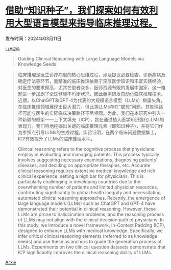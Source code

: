 # [借助“知识种子”，我们探索如何有效利用大型语言模型来指导临床推理过程。](https://arxiv.org/abs/2403.06609)

发布时间：2024年03月11日

`LLM应用`

> Guiding Clinical Reasoning with Large Language Models via Knowledge Seeds

> 临床推理是医生诊疗病患的核心思维过程，涉及提议必要检查、诊断疾病及确定疗法等环节，而精准的临床推理依赖于深厚医学知识和丰富实践经验，对医生的要求颇高，尤其在患者众多、医师资源有限的发展中国家，这一难题进一步加剧了全球健康不均衡状况，因此亟需研发自动化临床推理技术。近期，以ChatGPT和GPT-4为代表的大规模语言模型（LLMs）崭露头角，在临床推理领域展现出巨大潜力。但此类LLMs存在“臆想”问题，其推理路径可能与医生的实际临床决策路径不尽相同。为此，我们在本研究中引入一种新颖的框架——上下文填充（ICP），旨在通过植入医学知识强化LLMs的表现力。我们特地挖掘出关键的临床推理元素（即知识种子），并将它们作为参照点引导LLMs的生成过程。实验证明，在两个临床问题数据集上，ICP有效提升了LLMs的临床推理水平。

> Clinical reasoning refers to the cognitive process that physicians employ in evaluating and managing patients. This process typically involves suggesting necessary examinations, diagnosing patients' diseases, and deciding on appropriate therapies, etc. Accurate clinical reasoning requires extensive medical knowledge and rich clinical experience, setting a high bar for physicians. This is particularly challenging in developing countries due to the overwhelming number of patients and limited physician resources, contributing significantly to global health inequity and necessitating automated clinical reasoning approaches. Recently, the emergence of large language models (LLMs) such as ChatGPT and GPT-4 have demonstrated their potential in clinical reasoning. However, these LLMs are prone to hallucination problems, and the reasoning process of LLMs may not align with the clinical decision path of physicians. In this study, we introduce a novel framework, In-Context Padding (ICP), designed to enhance LLMs with medical knowledge. Specifically, we infer critical clinical reasoning elements (referred to as knowledge seeds) and use these as anchors to guide the generation process of LLMs. Experiments on two clinical question datasets demonstrate that ICP significantly improves the clinical reasoning ability of LLMs.

[Arxiv](https://arxiv.org/abs/2403.06609)